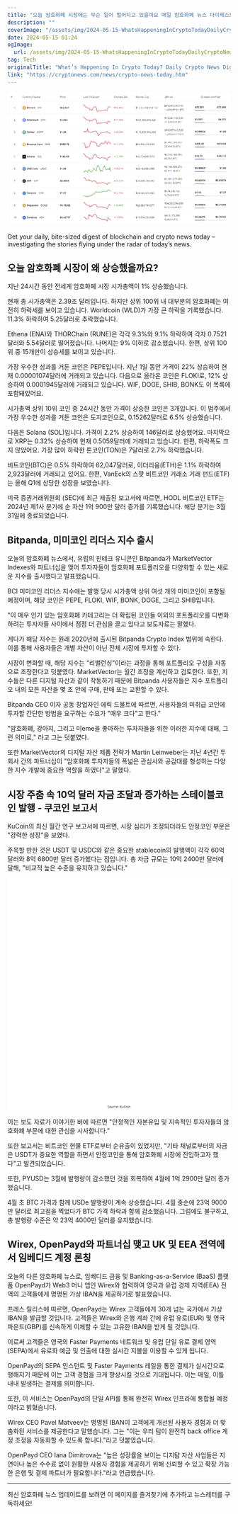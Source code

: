 ```yaml
---
title: "오늘 암호화폐 시장에는 무슨 일이 벌어지고 있을까요 매일 암호화폐 뉴스 다이제스트를 살펴보세요"
description: ""
coverImage: "/assets/img/2024-05-15-WhatsHappeningInCryptoTodayDailyCryptoNewsDigest_thumbnail.png"
date: 2024-05-15 01:24
ogImage: 
  url: /assets/img/2024-05-15-WhatsHappeningInCryptoTodayDailyCryptoNewsDigest_thumbnail.png
tag: Tech
originalTitle: "What’s Happening In Crypto Today? Daily Crypto News Digest"
link: "https://cryptonews.com/news/crypto-news-today.htm"
---
```



![What’s Happening In Crypto Today? Daily Crypto News Digest](/assets/img/2024-05-15-WhatsHappeningInCryptoTodayDailyCryptoNewsDigest_thumbnail.png)

Get your daily, bite-sized digest of blockchain and crypto news today – investigating the stories flying under the radar of today’s news.



## 오늘 암호화폐 시장이 왜 상승했을까요?

지난 24시간 동안 전세계 암호화폐 시장 시가총액이 1% 상승했습니다.

현재 총 시가총액은 2.39조 달러입니다. 하지만 상위 100위 내 대부분의 암호화폐는 여전히 하락세를 보이고 있습니다. Worldcoin (WLD)가 가장 큰 하락을 기록했습니다. 11.3% 하락하여 5.25달러로 추락했습니다.

Ethena (ENA)와 THORChain (RUNE)은 각각 9.3%와 9.1% 하락하여 각자 0.7521달러와 5.54달러로 떨어졌습니다. 나머지는 9% 이하로 감소했습니다. 한편, 상위 100위 중 15개만이 상승세를 보이고 있습니다.



가장 우수한 성과를 거둔 코인은 PEPE입니다. 지난 1일 동안 가격이 22% 상승하여 현재 0.00001074달러에 거래되고 있습니다. 다음으로 올라온 코인은 FLOKI로, 12% 상승하여 0.0001945달러에 거래되고 있습니다. WIF, DOGE, SHIB, BONK도 이 목록에 포함돼있어요.

시가총액 상위 10위 코인 중 24시간 동안 가격이 상승한 코인은 3개입니다. 이 범주에서 가장 우수한 성과를 거둔 코인은 도지코인으로, 0.15262달러로 6.5% 상승했습니다.

다음은 Solana (SOL)입니다. 가격이 2.2% 상승하여 146달러로 상승했어요. 마지막으로 XRP는 0.32% 상승하여 현재 0.5059달러에 거래되고 있습니다. 한편, 하락폭도 크지 않았어요. 가장 많이 하락한 톤코인(TON)은 7달러로 2.7% 하락했습니다.

비트코인(BTC)은 0.5% 하락하여 62,047달러로, 이더리움(ETH)은 1.1% 하락하여 2,923달러에 거래되고 있어요. 한편, VanEck의 스팟 비트코인 거래소 거래 펀드(ETF)는 올해 Q1에 상당한 성장을 보였습니다.



미국 증권거래위원회 (SEC)에 최근 제출된 보고서에 따르면, HODL 비트코인 ETF는 2024년 제1사 분기에 순 자산 1억 900만 달러 증가를 기록했습니다. 해당 분기는 3월 31일에 종료되었습니다.

## Bitpanda, 미미코인 리더스 지수 출시

오늘의 암호화폐 뉴스에서, 유럽의 핀테크 유니콘인 Bitpanda가 MarketVector Indexes와 파트너십을 맺어 투자자들이 암호화폐 포트폴리오를 다양화할 수 있는 새로운 지수를 출시했다고 발표했습니다.

BCI 미미코인 리더스 지수에는 발행 당시 시가총액 상위 여섯 개의 미미코인이 포함될 예정이며, 해당 코인은 PEPE, FLOKI, WIF, BONK, DOGE, 그리고 SHIB입니다.



"이 매우 인기 있는 암호화폐 카테고리는 더 확립된 코인들 이외의 포트폴리오를 다변화하려는 투자자들 사이에서 점점 더 관심을 끌고 있다고 보도자료는 말했다.

게다가 해당 지수는 원래 2020년에 출시된 Bitpanda Crypto Index 범위에 속한다. 이를 통해 사용자들은 개별 자산이 아닌 전체 시장에 투자할 수 있다.

시장이 변화할 때, 해당 지수는 "리밸런싱"이라는 과정을 통해 포트폴리오 구성을 자동으로 조정한다고 덧붙였다. MarketVector는 월간 조정을 계산하고 검토한다. 또한, 지수들은 다른 디지털 자산과 같이 작동하기 때문에 Bitpanda 사용자들은 지수 포트폴리오 내의 모든 자산을 몇 초 안에 구매, 판매 또는 교환할 수 있다.

Bitpanda CEO 이자 공동 창업자인 에릭 드물트에 따르면, 사용자들의 미취급 코인에 투자할 간단한 방법을 요구하는 수요가 "매우 크다"고 한다."



"암호화폐, 강아지, 그리고 미eme을 좋아하는 투자자들을 위한 이러한 지수에 대해, 그런 의미로," 라고 그는 덧붙였다.

또한 MarketVector의 디지털 자산 제품 전략가 Martin Leinweber는 지난 4년간 두 회사 간의 파트너십이 "암호화폐 투자자들의 폭넓은 관심사와 공감대를 형성하는 다양한 지수 개발에 중요한 역할을 하였다"고 말했다.

## 시장 주춤 속 10억 달러 자금 조달과 증가하는 스테이블코인 발행 - 쿠코인 보고서

KuCoin의 최신 월간 연구 보고서에 따르면, 시장 심리가 조정되더라도 안정코인 부문은 "강력한 성장"을 보였다.



주목할 만한 것은 USDT 및 USDC와 같은 중요한 stablecoin의 발행액이 각각 60억 달러와 8억 6800만 달러 증가했다는 점입니다. 총 자금 규모는 10억 2400만 달러에 달해, "비교적 높은 수준을 유지하고 있습니다."

![WhatsHappeningInCryptoTodayDailyCryptoNewsDigest_0](/assets/img/2024-05-15-WhatsHappeningInCryptoTodayDailyCryptoNewsDigest_0.png)

이는 보도 자료가 이야기한 바에 따르면 "안정적인 자본유입 및 지속적인 투자자들의 암호화폐 부문에 대한 관심을 시사합니다."

또한 보고서는 비트코인 현물 ETF로부터 순유출이 있었지만, "기타 채널로부터의 자금은 USDT가 중요한 역할을 하면서 안정코인을 통해 암호화폐 시장에 진입하고자 했다"고 발견되었습니다.



또한, PYUSD는 3월에 발행량이 감소했던 것을 회복하여 4월에 1억 2900만 달러 증가했습니다. 

4월 초 BTC 가격과 함께 USDe 발행량이 계속 상승했습니다. 4월 중순에 23억 9000만 달러로 최고점을 찍었다가 BTC 가격 하락과 함께 감소했습니다. 그럼에도 불구하고, 총 발행량 수준은 약 23억 4000만 달러를 유지했습니다.

## Wirex, OpenPayd와 파트너십 맺고 UK 및 EEA 전역에서 임베디드 계정 론칭
오늘의 다른 암호화폐 뉴스로, 임베디드 금융 및 Banking-as-a-Service (BaaS) 플랫폼 OpenPayd가 Web3 머니 앱인 Wirex와 협력하여 영국과 유럽 경제 지역(EEA) 전역의 고객들에게 명명된 가상 IBAN을 제공하기로 발표했습니다.



프레스 릴리스에 따르면, OpenPayd는 Wirex 고객들에게 30개 넘는 국가에서 가상 IBAN을 발급할 것입니다. 고객들은 Wirex와 은행 계좌 간에 유럽 유로(EUR) 및 영국 파운드(GBP)를 신속하게 이체할 수 있는 고유한 IBAN을 받게 될 것입니다.

이로써 고객들은 영국의 Faster Payments 네트워크 및 유럽 단일 유로 결제 영역(SEPA)에서 유로화 예금 및 인출에 대한 실시간 지불을 이용할 수 있게 됩니다.

OpenPayd의 SEPA 인스턴트 및 Faster Payments 레일을 통한 결제가 실시간으로 행해지기 때문에 이는 고객 경험을 크게 향상시킬 것으로 기대됩니다. 이는 매일, 이틀 내내 발생하는 결제를 의미합니다.

또한, 이 서비스는 OpenPayd의 단일 API를 통해 완전히 Wirex 인프라에 통합될 예정이라고 밝혔습니다.



Wirex CEO Pavel Matveev는 명명된 IBAN이 고객에게 개선된 사용자 경험과 더 맞춤화된 서비스를 제공한다고 말했습니다. 그는 "이는 우리 팀이 완전히 back office 계정 조정을 자동화할 수 있도록 합니다."라고 덧붙였습니다.

OpenPayd CEO Iana Dimitrova는 "높은 성장률을 보이는 디지턈 자산 사업들은 지연이나 높은 수수료 없이 원활한 사용자 경험을 제공하기 위해 신뢰할 수 있고 확장 가능한 은행 및 결제 파트너가 필요합니다."라고 언급했습니다.

__________

최신 암호화폐 뉴스 업데이트를 보려면 이 페이지를 즐겨찾기에 추가하고 뉴스레터를 구독하세요!